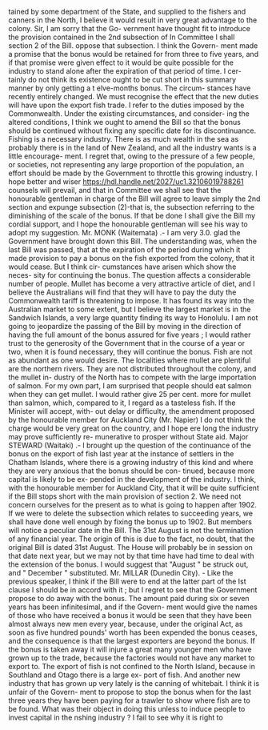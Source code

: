 tained by some department of the State, and supplied to the fishers and canners in the North, I believe it would result in very great advantage to the colony. Sir, I am sorry that the Go- vernment have thought fit to introduce the provision contained in the 2nd subsection of In Committee I shall section 2 of the Bill. oppose that subsection. I think the Govern- ment made a promise that the bonus would be retained for from three to five years, and if that promise were given effect to it would be quite possible for the industry to stand alone after the expiration of that period of time. I cer- tainly do not think its existence ought to be cut short in this summary manner by only getting a t elve-months bonus. The circum- stances have recently entirely changed. We must recognise the effect that the new duties will have upon the export fish trade. I refer to the duties imposed by the Commonwealth. Under the existing circumstances, and consider- ing the altered conditions, I think we ought to amend the Bill so that the bonus should be continued without fixing any specific date for its discontinuance. Fishing is a necessary industry. There is as much wealth in the sea as probably there is in the land of New Zealand, and all the industry wants is a little encourage- ment. I regret that, owing to the pressure of a few people, or societies, not representing any large proportion of the population, an effort should be made by the Government to throttle this growing industry. I hope better and wiser https://hdl.handle.net/2027/uc1.32106019788261 counsels will prevail, and that in Committee we shall see that the honourable gentleman in charge of the Bill will agree to leave simply the 2nd section and expunge subsection (2)-that is, the subsection referring to the diminishing of the scale of the bonus. If that be done I shall give the Bill my cordial support, and I hope the honourable gentleman will see his way to adopt my suggestion. Mr. MONK (Waitemata) .- I am very 3.0. glad the Government have brought down this Bill. The understanding was, when the last Bill was passed, that at the expiration of the period during which it made provision to pay a bonus on the fish exported from the colony, that it would cease. But I think cir- cumstances have arisen which show the neces- sity for continuing the bonus. The question affects a considerable number of people. Mullet has become a very attractive article of diet, and I believe the Australians will find that they will have to pay the duty the Commonwealth tariff is threatening to impose. It has found its way into the Australian market to some extent, but I believe the largest market is in the Sandwich Islands, a very large quantity finding its way to Honolulu. I am not going to jeopardize the passing of the Bill by moving in the direction of having the full amount of the bonus assured for five years ; I would rather trust to the generosity of the Government that in the course of a year or two, when it is found necessary, they will continue the bonus. Fish are not as abundant as one would desire. The localities where mullet are plentiful are the northern rivers. They are not distributed throughout the colony, and the mullet in- dustry of the North has to compete with the large importation of salmon. For my own part, I am surprised that people should eat salmon when they can get mullet. I would rather give 25 per cent. more for mullet than salmon, which, compared to it, I regard as a tasteless fish. If the Minister will accept, with- out delay or difficulty, the amendment proposed by the honourable member for Auckland City (Mr. Napier) I do not think the charge would be very great on the country, and I hope ere long the industry may prove sufficiently re- munerative to prosper without State aid. Major STEWARD (Waitaki) .- I brought up the question of the continuance of the bonus on the export of fish last year at the instance of settlers in the Chatham Islands, where there is a growing industry of this kind and where they are very anxious that the bonus should be con- tinued, because more capital is likely to be ex- pended in the development of the industry. I think, with the honourable member for Auckland City, that it will be quite sufficient if the Bill stops short with the main provision of section 2. We need not concern ourselves for the present as to what is going to happen after 1902. If we were to delete the subsection which relates to succeeding years, we shall have done well enough by fixing the bonus up to 1902. But members will notice a peculiar date in the Bill. The 31st August is not the termination of any financial year. The origin of this is due to the fact, no doubt, that the original Bill is dated 31st August. The House will probably be in session on that date next year, but we may not by that time have had time to deal with the extension of the bonus. I would suggest that "August " be struck out, and " December " substituted. Mr. MILLAR (Dunedin City). - Like the previous speaker, I think if the Bill were to end at the latter part of the Ist clause I should be in accord with it ; but I regret to see that the Government propose to do away with the bonus. The amount paid during six or seven years has been infinitesimal, and if the Govern- ment would give the names of those who have received a bonus it would be seen that they have been almost always new men every year, because, under the original Act, as soon as five hundred pounds' worth has been expended the bonus ceases, and the consequence is that the largest exporters are beyond the bonus. If the bonus is taken away it will injure a great many younger men who have grown up to the trade, because the factories would not have any market to export to. The export of fish is not confined to the North Island, because in Southland and Otago there is a large ex- port of fish. And another new industry that has grown up very lately is the canning of whitebait. I think it is unfair of the Govern- ment to propose to stop the bonus when for the last three years they have been paying for a trawler to show where fish are to be found. What was their object in doing this unless to induce people to invest capital in the nshing industry ? I fail to see why it is right to 